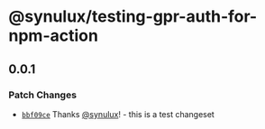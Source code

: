 # @synulux/testing-gpr-auth-for-npm-action

## 0.0.1

### Patch Changes

- [`bbf09ce`](https://github.com/synulux/testing-gpr-auth-for-npm-action/commit/bbf09cedd94585bc2afce424dcdbd7a0fc84b192) Thanks [@synulux](https://github.com/synulux)! - this is a test changeset

